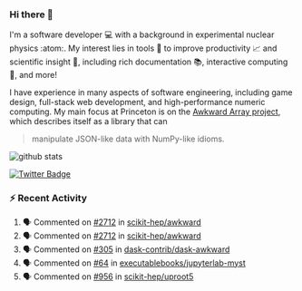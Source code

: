 ### Hi there 👋 

I'm a software developer 💻 with a background in experimental nuclear physics :atom:. My interest lies in tools :wrench: to improve productivity :chart_with_upwards_trend: and scientific insight :telescope:, including rich documentation 📚, interactive computing 🧮, and more! 

I have experience in many aspects of software engineering, including game design, full-stack web development, and high-performance numeric computing. My main focus at Princeton is on the [Awkward Array project](awkward-array.org/), which describes itself as a library that can 
> manipulate JSON-like data with NumPy-like idioms.

![github stats](https://github-readme-stats.vercel.app/api?username=agoose77&show_icons=true&hide_rank=true&hide_title=true&bg_color=30,e76445,904e95&text_color=efe3ec&icon_color=efe3ec)
<!--
**agoose77/agoose77** is a ✨ _special_ ✨ repository because its `README.md` (this file) appears on your GitHub profile.

Here are some ideas to get you started:

- 🔭 I’m currently working on ...
- 🌱 I’m currently learning ...
- 👯 I’m looking to collaborate on ...
- 🤔 I’m looking for help with ...
- 💬 Ask me about ...
- 📫 How to reach me: ...
- 😄 Pronouns: ...
- ⚡ Fun fact: ...
-->

[![Twitter Badge](https://img.shields.io/twitter/follow/agoose77?style=flat-square&logo=Twitter&logoColor=white&color=cornflowerblue)](https://twitter.com/agoose77)

### :zap: Recent Activity

<!--START_SECTION:activity-->
1. 🗣 Commented on [#2712](https://github.com/scikit-hep/awkward/pull/2712#issuecomment-1722194998) in [scikit-hep/awkward](https://github.com/scikit-hep/awkward)
2. 🗣 Commented on [#2712](https://github.com/scikit-hep/awkward/pull/2712#issuecomment-1722194625) in [scikit-hep/awkward](https://github.com/scikit-hep/awkward)
3. 🗣 Commented on [#305](https://github.com/dask-contrib/dask-awkward/issues/305#issuecomment-1722194183) in [dask-contrib/dask-awkward](https://github.com/dask-contrib/dask-awkward)
4. 🗣 Commented on [#64](https://github.com/executablebooks/jupyterlab-myst/issues/64#issuecomment-1721340560) in [executablebooks/jupyterlab-myst](https://github.com/executablebooks/jupyterlab-myst)
5. 🗣 Commented on [#956](https://github.com/scikit-hep/uproot5/pull/956#issuecomment-1721171973) in [scikit-hep/uproot5](https://github.com/scikit-hep/uproot5)
<!--END_SECTION:activity-->
